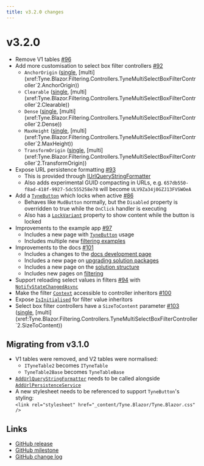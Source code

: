 ```yaml
---
title: v3.2.0 changes
---
```


# v3.2.0

- Remove V1 tables [#96](https://github.com/alexnoddings/Tyne/issues/96)
- Add more customisation to select box filter controllers [#92](https://github.com/alexnoddings/Tyne/issues/92)
    - `AnchorOrigin` ([single](xref:Tyne.Blazor.Filtering.Controllers.TyneSingleSelectBoxFilterController`2.AnchorOrigin), [multi](xref:Tyne.Blazor.Filtering.Controllers.TyneMultiSelectBoxFilterController`2.AnchorOrigin))
    - `Clearable` ([single](xref:Tyne.Blazor.Filtering.Controllers.TyneSingleSelectBoxFilterController`2.Clearable), [multi](xref:Tyne.Blazor.Filtering.Controllers.TyneMultiSelectBoxFilterController`2.Clearable))
    - `Dense` ([single](xref:Tyne.Blazor.Filtering.Controllers.TyneSingleSelectBoxFilterController`2.Dense), [multi](xref:Tyne.Blazor.Filtering.Controllers.TyneMultiSelectBoxFilterController`2.Dense))
    - `MaxHeight` ([single](xref:Tyne.Blazor.Filtering.Controllers.TyneSingleSelectBoxFilterController`2.MaxHeight), [multi](xref:Tyne.Blazor.Filtering.Controllers.TyneMultiSelectBoxFilterController`2.MaxHeight))
    - `TransformOrigin` ([single](xref:Tyne.Blazor.Filtering.Controllers.TyneSingleSelectBoxFilterController`2.TransformOrigin), [multi](xref:Tyne.Blazor.Filtering.Controllers.TyneMultiSelectBoxFilterController`2.TransformOrigin))
- Expose URL persistence formatting [#93](https://github.com/alexnoddings/Tyne/issues/93)
    - This is provided through [IUrlQueryStringFormatter](xref:Tyne.Blazor.Persistence.IUrlQueryStringFormatter)
    - Also adds experimental GUID compacting in URLs, e.g. `657db550-f8ad-418f-9927-5dc555258e78` will become `ULV9Za34j0GZJ13FVSWOeA`
- Add a [`TyneButton`](xref:Tyne.Blazor.TyneButton) which locks when active [#86](https://github.com/alexnoddings/Tyne/issues/86)
    - Behaves like `MudButton` normally, but the `Disabled` property is overridden to true while the `OnClick` handler is executing
    - Also has a [`LockVariant`](xref:Tyne.Blazor.TyneButton.LockVariant) property to show content while the button is locked
- Improvements to the example app [#97](https://github.com/alexnoddings/Tyne/issues/97)
    - Includes a new page with [`TyneButton`](/Tyne/demo/components/TyneButton) usage
    - Includes multiple new [filtering examples](/Tyne/demo/systems/filtering)
- Improvements to the docs [#101](https://github.com/alexnoddings/Tyne/issues/101)
    - Includes a changes to the [docs development page](../dev/docs.md)
    - Includes a new page on [upgrading solution packages](../dev/package-upgrades.md)
    - Includes a new page on the [solution structure](../dev/solution-structure.md)
    - Includes new pages on [filtering](../packages/Blazor/Filtering/intro.md)
- Support reloading select values in filters [#94](https://github.com/alexnoddings/Tyne/issues/94) with [`NotifyStateChangedAsync`](xref:Tyne.Blazor.Filtering.Values.IFilterValueHandle`1.NotifyStateChangedAsync*)
- Make the filter [`Context`](xref:Tyne.Blazor.Filtering.Controllers.TyneFilterControllerBase`2.Context) accessible to controller inheritors [#100](https://github.com/alexnoddings/Tyne/issues/100)
- Expose [`IsInitialised`](xref:Tyne.Blazor.Filtering.Values.TyneFilterValueCore`2.IsInitialised) for filter value inheritors
- Select box filter controllers have a `SizeToContent` parameter [#103](https://github.com/alexnoddings/Tyne/issues/103) ([single](xref:Tyne.Blazor.Filtering.Controllers.TyneSingleSelectBoxFilterController`2.SizeToContent), [multi](xref:Tyne.Blazor.Filtering.Controllers.TyneMultiSelectBoxFilterController`2.SizeToContent))

## Migrating from v3.1.0
- V1 tables were removed, and V2 tables were normalised:
    - `ITyneTable2` becomes `ITyneTable`
    - `TyneTable2Base` becomes `TyneTableBase`
- [`AddUrlQueryStringFormatter`](xref:Tyne.Blazor.Persistence.TyneBuilderPersistenceExtensions.AddUrlQueryStringFormatter*) needs to be called alongside [`AddUrlPersistenceService`](xref:Tyne.Blazor.Persistence.TyneBuilderPersistenceExtensions.AddUrlPersistenceService*)
- A new stylesheet needs to be referenced to support `TyneButton`'s styling: \
  `<link rel="stylesheet" href="_content/Tyne.Blazor/Tyne.Blazor.css" />`

## Links
- [GitHub release](https://github.com/alexnoddings/Tyne/releases/tag/v3.2.0)
- [GitHub milestone](https://github.com/alexnoddings/Tyne/milestone/11?closed=1)
- [GitHub change log](https://github.com/alexnoddings/Tyne/compare/v3.1.0...v3.2.0)
